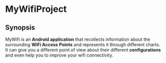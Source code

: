# MyWifiProject

## Synopsis

MyWifi is an **Android application** that recollects information about the surrounding **WiFi Access Points** and represents it through different charts. It can give you a different point of view about their different **configurations** and even help you to improve your wifi connectivity.

